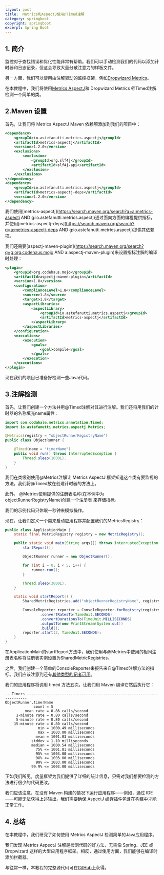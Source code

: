 ```yaml
---
layout: post
title:  Metrics和AspectJ使用@Timed注解
category: springboot
copyright: springboot
excerpt: Spring Boot
---
```


## 1. 简介

监控对于查找错误和优化性能非常有帮助。我们可以手动检测我们的代码以添加计时器和日志记录，但这会导致大量分散注意力的样板文件。

另一方面，我们可以使用由注解驱动的监控框架，例如[Dropwizard Metrics](https://www.baeldung.com/dropwizard-metrics)。

在本教程中，我们将使用[Metrics AspectJ](https://github.com/astefanutti/metrics-aspectj)和 Dropwizard Metrics @Timed注解检测一个简单的类。

## 2.Maven 设置

首先，让我们将 Metrics AspectJ Maven 依赖项添加到我们的项目中：

```xml
<dependency>
    <groupId>io.astefanutti.metrics.aspectj</groupId>
    <artifactId>metrics-aspectj</artifactId>
    <version>1.2.0</version>
    <exclusions>
        <exclusion>
            <groupId>org.slf4j</groupId>
            <artifactId>slf4j-api</artifactId>
        </exclusion>
    </exclusions>
</dependency>
<dependency>
    <groupId>io.astefanutti.metrics.aspectj</groupId>
    <artifactId>metrics-aspectj-deps</artifactId>
    <version>1.2.0</version>
</dependency>
```

我们使用[metrics-aspectj](https://search.maven.org/search?q=a:metrics-aspectj AND g:io.astefanutti.metrics.aspectj)通过面向方面的编程提供指标，并使用[metrics-aspectj-deps](https://search.maven.org/search?q=a:metrics-aspectj-deps AND g:io.astefanutti.metrics.aspectj)提供其依赖项。

我们还需要[aspectj-maven-plugin](https://search.maven.org/search?q=g:org.codehaus.mojo AND a:aspectj-maven-plugin)来设置指标注解的编译时处理：

```xml
<plugin>
    <groupId>org.codehaus.mojo</groupId>
    <artifactId>aspectj-maven-plugin</artifactId>
    <version>1.8</version>
    <configuration>
        <complianceLevel>1.8</complianceLevel>
        <source>1.8</source>
        <target>1.8</target>
        <aspectLibraries>
            <aspectLibrary>
                <groupId>io.astefanutti.metrics.aspectj</groupId>
                <artifactId>metrics-aspectj</artifactId>
            </aspectLibrary>
        </aspectLibraries>
    </configuration>
    <executions>
        <execution>
            <goals>
                <goal>compile</goal>
            </goals>
        </execution>
    </executions>
</plugin>
```

现在我们的项目已准备好检测一些Java代码。

## 3.注解检测

首先，让我们创建一个方法并用@Timed注解对其进行注解。我们还将用我们的计时器的名称填充name属性：

```java
import com.codahale.metrics.annotation.Timed;
import io.astefanutti.metrics.aspectj.Metrics;

@Metrics(registry = "objectRunnerRegistryName")
public class ObjectRunner {

    @Timed(name = "timerName")
    public void run() throws InterruptedException {
        Thread.sleep(1000L);
    }
}
```

我们在类级别使用@Metrics注解让 Metrics AspectJ 框架知道这个类有要监视的方法。我们将@Timed放在创建计时器的方法上。

此外， @Metrics使用提供的注册表名称(在本例中为 objectRunnerRegistryName)创建一个注册表 来存储指标。

我们的示例代码只休眠一秒钟来模拟操作。

现在，让我们定义一个类来启动应用程序并配置我们的MetricsRegistry：

```java
public class ApplicationMain {
    static final MetricRegistry registry = new MetricRegistry();

    public static void main(String args[]) throws InterruptedException {
        startReport();

        ObjectRunner runner = new ObjectRunner();

        for (int i = 0; i < 5; i++) {
            runner.run();
        }

        Thread.sleep(3000L);
    }

    static void startReport() {
        SharedMetricRegistries.add("objectRunnerRegistryName", registry);

        ConsoleReporter reporter = ConsoleReporter.forRegistry(registry)
                .convertRatesTo(TimeUnit.SECONDS)
                .convertDurationsTo(TimeUnit.MILLISECONDS)
                .outputTo(new PrintStream(System.out))
                .build();
        reporter.start(3, TimeUnit.SECONDS);
    }
}
```

在ApplicationMain的startReport方法中，我们使用与@Metrics中使用的相同注册表名称将注册表实例设置为SharedMetricRegistries。

之后，我们创建一个简单的ConsoleReporter来报告来自@Timed注解方法的指标。我们应该注意到还有[其他类型的记者可用](https://metrics.dropwizard.io/3.1.0/apidocs/com/codahale/metrics/Reporter.html)。

我们的应用程序将调用 timed 方法五次。让我们用 Maven 编译它然后执行它：

```shell
-- Timers ----------------------------------------------------------------------
ObjectRunner.timerName
             count = 5
         mean rate = 0.86 calls/second
     1-minute rate = 0.80 calls/second
     5-minute rate = 0.80 calls/second
    15-minute rate = 0.80 calls/second
               min = 1000.49 milliseconds
               max = 1003.00 milliseconds
              mean = 1001.03 milliseconds
            stddev = 1.10 milliseconds
            median = 1000.54 milliseconds
              75% <= 1001.81 milliseconds
              95% <= 1003.00 milliseconds
              98% <= 1003.00 milliseconds
              99% <= 1003.00 milliseconds
            99.9% <= 1003.00 milliseconds
```

正如我们所见，度量框架为我们提供了详细的统计信息，只需对我们想要检测的方法进行很少的代码更改。

我们应该注意，在没有 Maven 构建的情况下运行应用程序——例如，通过 IDE——可能无法获得上述输出。我们需要确保 AspectJ 编译插件包含在构建中才能正常工作。

## 4. 总结

在本教程中，我们研究了如何使用 Metrics AspectJ 检测简单的Java应用程序。

我们发现 Metrics AspectJ 注解是检测代码的好方法，无需像 Spring、JEE 或 Dropwizard 这样的大型应用程序框架。相反，通过使用方面，我们能够在编译时添加拦截器。

与往常一样，本教程的完整源代码可在[GitHub](https://github.com/tuyucheng7/taketoday-tutorial4j/tree/master/spring-boot-modules/spring-boot-metrics)上获得。